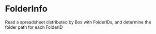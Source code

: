 # FolderInfo
Read a spreadsheet distributed by Box with FolderIDs, and determine the folder path for each FolderID

